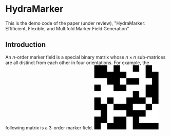 # **HydraMarker**

This is the demo code of the paper (under review), "HydraMarker: Effificient, Flexible, and Multifold Marker Field Generation"
## Introduction
An $n$-order marker field is a special binary matrix whose $n\times n$ sub-matrices are all distinct from each other in four orientations. For example, the following matrix is a 3-order marker field.
![A 3-order marker field](README_md_files/6e3fce00-1fcf-11ed-8146-8d18eecd1c52.jpeg?v=1&type=image)

